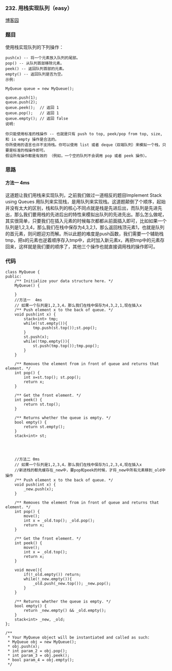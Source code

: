 ### 232. 用栈实现队列（easy）

[博客园](http://www.cnblogs.com/grandyang/p/4626238.html)

### 题目 

使用栈实现队列的下列操作：

	push(x) -- 将一个元素放入队列的尾部。
	pop() -- 从队列首部移除元素。
	peek() -- 返回队列首部的元素。
	empty() -- 返回队列是否为空。
	示例:
	
	MyQueue queue = new MyQueue();
	
	queue.push(1);
	queue.push(2);  
	queue.peek();  // 返回 1
	queue.pop();   // 返回 1
	queue.empty(); // 返回 false
	说明:
	
	你只能使用标准的栈操作 -- 也就是只有 push to top, peek/pop from top, size, 和 is empty 操作是合法的。
	你所使用的语言也许不支持栈。你可以使用 list 或者 deque（双端队列）来模拟一个栈，只要是标准的栈操作即可。
	假设所有操作都是有效的 （例如，一个空的队列不会调用 pop 或者 peek 操作）。


### 思路

#### 方法一 4ms

这道题让我们用栈来实现队列，之前我们做过一道相反的题目Implement Stack using Queues 用队列来实现栈，是用队列来实现栈。这道题颠倒了个顺序，起始并没有太大的区别，栈和队列的核心不同点就是栈是先进后出，而队列是先进先出，那么我们要用栈的先进后出的特性来模拟出队列的先进先出。那么怎么做呢，其实很简单，只要我们在插入元素的时候每次都都从前面插入即可，比如如果一个队列是1,2,3,4，那么我们在栈中保存为4,3,2,1，那么返回栈顶元素1，也就是队列的首元素，则问题迎刃而解。所以此题的难度是push函数，我们需要一个辅助栈tmp，把s的元素也逆着顺序存入tmp中，此时加入新元素x，再把tmp中的元素存回来，这样就是我们要的顺序了，其他三个操作也就直接调用栈的操作即可。


### 代码

```
class MyQueue {
public:
    /** Initialize your data structure here. */
    MyQueue() {
        
    }
    //方法一  4ms
    // 如果一个队列是1,2,3,4，那么我们在栈中保存为4,3,2,1,现在插入x
    /** Push element x to the back of queue. */
    void push(int x) {
        stack<int> tmp;
        while(!st.empty()){
            tmp.push(st.top());st.pop();
        }
        st.push(x);
        while(!tmp.empty()){
            st.push(tmp.top());tmp.pop();
        }
    }
    
    /** Removes the element from in front of queue and returns that element. */
    int pop() {
        int x=st.top(); st.pop();
        return x;
    }
    
    /** Get the front element. */
    int peek() {
        return st.top();
    }
    
    /** Returns whether the queue is empty. */
    bool empty() {
        return st.empty();
    }
    stack<int> st;
    
    
    
        
    //方法二 0ms
    // 如果一个队列是1,2,3,4，那么我们在栈中保存为1,2,3,4,现在插入x
    //新进栈的都先缓存在_new中，要pop和peek的时候，才将_new中所有元素移到_old中操作
    /** Push element x to the back of queue. */
    void push(int x) {
        _new.push(x);
    }
    
    /** Removes the element from in front of queue and returns that element. */
    int pop() {
        move();
        int x = _old.top(); _old.pop();
        return x;
    }
    
    /** Get the front element. */
    int peek() {
        move();
        int x = _old.top();
        return x;
    }
    
    void move(){
        if(!_old.empty()) return;
        while(!_new.empty()){
            _old.push(_new.top()); _new.pop();
        }
    }
    
    /** Returns whether the queue is empty. */
    bool empty() {
        return _new.empty() && _old.empty();
    }
    stack<int> _new, _old;
};

/**
 * Your MyQueue object will be instantiated and called as such:
 * MyQueue obj = new MyQueue();
 * obj.push(x);
 * int param_2 = obj.pop();
 * int param_3 = obj.peek();
 * bool param_4 = obj.empty();
 */
```
